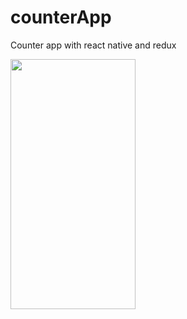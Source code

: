 # counterApp
Counter app with react native and redux

<img src="https://user-images.githubusercontent.com/61309524/181255643-174e57ea-6cd6-4710-b4ee-b09f3d1202c2.gif" width="200" height="400"/>



